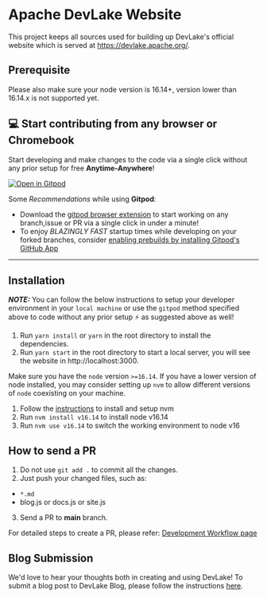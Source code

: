 # Apache DevLake Website

This project keeps all sources used for building up DevLake's official website which is served at https://devlake.apache.org/.

## Prerequisite

Please also make sure your node version is 16.14+, version lower than 16.14.x is not supported yet.
 
## 💻 Start contributing from any browser or Chromebook

 Start developing and make changes to the code via a single click without any prior setup for free **Anytime-Anywhere**!

 [![Open in Gitpod](https://gitpod.io/button/open-in-gitpod.svg)](https://gitpod.io/#https://github.com/apache/incubator-devlake-website)

 Some *Recommendations* while using **Gitpod**:

 - Download the [gitpod browser extension](https://www.gitpod.io/docs/configure/user-settings/browser-extension) to start working on any branch,issue or PR via a single click in under a minute!
 - To enjoy *BLAZINGLY FAST* startup times while developing on your forked branches, consider [enabling prebuilds by installing Gitpod's GitHub App](https://www.gitpod.io/docs/configure/projects/prebuilds/#configuring-prebuilds-manually)

 ---
## Installation

**_NOTE:_** You can follow the below instructions to setup your developer environment in your `local machine` or use the `gitpod` method specified above to code without any prior setup ⚡️ as suggested above as well!

1. Run `yarn install` or `yarn` in the root directory to install the dependencies.
2. Run `yarn start` in the root directory to start a local server, you will see the website in http://localhost:3000.

Make sure you have the `node` version `>=16.14`. If you have a lower version of node installed, you may consider setting up `nvm` to allow different versions of `node` coexisting on your machine.

1. Follow the [instructions](http://nvm.sh) to install and setup nvm
2. Run `nvm install v16.14` to install node v16.14
3. Run `nvm use v16.14` to switch the working environment to node v16

## How to send a PR

1. Do not use `git add .` to commit all the changes.
2. Just push your changed files, such as:
  * `*.md`
  * blog.js or docs.js or site.js
3. Send a PR to **main** branch.

For detailed steps to create a PR, please refer: [Development Workflow page](https://devlake.apache.org/community/MakingContributions/development-workflow/)

## Blog Submission

We'd love to hear your thoughts both in creating and using DevLake! To submit a blog post to DevLake Blog, please follow the instructions [here](https://devlake.apache.org/community/MakingContributions/BlogSubmission/).
